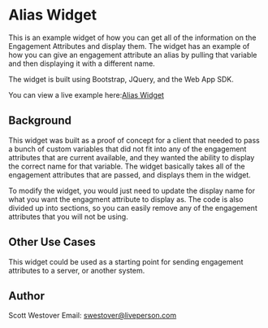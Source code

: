 # Alias Widget
This is an example widget of how you can get all of the information on the Engagement Attributes and display them. The widget has an example of how you can give an engagement attribute an alias by pulling that variable and then displaying it with a different name.

The widget is built using Bootstrap, JQuery, and the Web App SDK.

You can view a live example here:[Alias Widget](https://scottwestover.herokuapp.com/liveengageWidgets/aliasWidget/)

## Background
This widget was built as a proof of concept for a client that needed to pass a bunch of custom variables that did not fit into any of the engagement attributes that are current available, and they wanted the ability to display the correct name for that variable. The widget basically takes all of the engagement attributes that are passed, and displays them in the widget. 

To modify the widget, you would just need to update the display name for what you want the engagment attribute to display as. The code is also divided up into sections, so you can easily remove any of the engagement attributes that you will not be using.

## Other Use Cases
This widget could be used as a starting point for sending engagement attributes to a server, or another system.

## Author
Scott Westover 
Email: swestover@liveperson.com